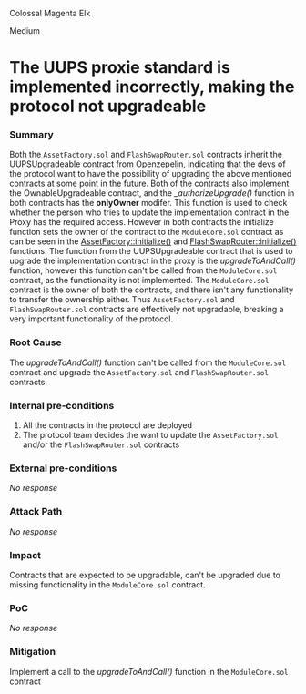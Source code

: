 Colossal Magenta Elk

Medium

# The UUPS proxie standard is implemented incorrectly, making the protocol not upgradeable

### Summary

Both the ``AssetFactory.sol`` and ``FlashSwapRouter.sol`` contracts inherit the UUPSUpgradeable contract from Openzepelin, indicating that the devs of the protocol want to have the possibility of upgrading the above mentioned contracts at some point in the future. Both of the contracts also implement the OwnableUpgradeable contract, and the *_authorizeUpgrade()* function in both contracts has the **onlyOwner** modifer. This function is used to check whether the person who tries to update the implementation contract in the Proxy has the required access. However in both contracts the initialize function sets the owner of the contract to the ``ModuleCore.sol`` contract as can be seen in the [AssetFactory::initialize()](https://github.com/sherlock-audit/2024-08-cork-protocol/blob/main/Depeg-swap/contracts/core/assets/AssetFactory.sol#L48-L51) and [FlashSwapRouter::initialize()](https://github.com/sherlock-audit/2024-08-cork-protocol/blob/main/Depeg-swap/contracts/core/flash-swaps/FlashSwapRouter.sol#L32-L37) functions. The function from the UUPSUpgradeable contract that is used to upgrade the implementation contract in the proxy is the *upgradeToAndCall()* function, however this function can't be called from the ``ModuleCore.sol`` contract, as the functionality is not implemented. The  ``ModuleCore.sol`` contract is the owner of both the contracts, and there isn't any functionality to transfer the ownership either. Thus ``AssetFactory.sol`` and ``FlashSwapRouter.sol`` contracts are effectively not upgradable, breaking a very important functionality of the protocol. 

### Root Cause

The *upgradeToAndCall()* function can't be called from the ``ModuleCore.sol`` contract and upgrade the ``AssetFactory.sol`` and ``FlashSwapRouter.sol`` contracts.

### Internal pre-conditions

1. All the contracts in the protocol are deployed
2. The protocol team decides the want to update the ``AssetFactory.sol`` and/or the ``FlashSwapRouter.sol`` contracts

### External pre-conditions

_No response_

### Attack Path

_No response_

### Impact

Contracts that are expected to be upgradable, can't be upgraded due to missing functionality in the ``ModuleCore.sol`` contract.  

### PoC

_No response_

### Mitigation

Implement a call to the *upgradeToAndCall()* function in the ``ModuleCore.sol`` contract